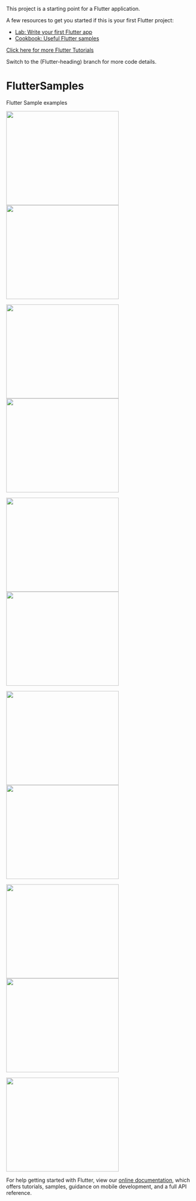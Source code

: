 This project is a starting point for a Flutter application.

A few resources to get you started if this is your first Flutter project:

- [Lab: Write your first Flutter app](https://flutter.io/docs/get-started/codelab)
- [Cookbook: Useful Flutter samples](https://flutter.io/docs/cookbook)

<a href="https://www.youtube.com/playlist?list=PL6BTtm1PxwOUpt1muzFD3ErxWdCzLkYbI" > Click here for more Flutter Tutorials </a>

Switch to the (Flutter-heading) branch for more code details.

# FlutterSamples
Flutter Sample examples

<img src="https://user-images.githubusercontent.com/3199282/49844712-b4c5aa00-fd89-11e8-8e4e-f6b374c8580d.png" width="300px" height="250px"/><img src="https://user-images.githubusercontent.com/3199282/49918397-a1d5d700-fe68-11e8-8b6a-4aea54ab2566.png" width="300px" height="250px"/>

<img src="https://user-images.githubusercontent.com/3199282/49918398-a1d5d700-fe68-11e8-9f08-ec84ceffa886.png" width="300px" height="250px"/><img src="https://user-images.githubusercontent.com/3199282/49918607-6687d800-fe69-11e8-9981-067d300e0450.png" width="300px" height="250px"/>

<img src="https://user-images.githubusercontent.com/3199282/49918608-67206e80-fe69-11e8-8e33-7d10c3465df5.png" width="300px" height="250px"/><img src="https://user-images.githubusercontent.com/3199282/49918609-67206e80-fe69-11e8-9820-3ade4b282073.png" width="300px" height="250px"/>

<img src="https://user-images.githubusercontent.com/3199282/49979563-30079700-ff15-11e8-8e68-de57397009b8.png" width="300px" height="250px"/><img src="https://user-images.githubusercontent.com/3199282/50038849-c5298f00-ffec-11e8-8e88-22c9099053b4.png" width="300px" height="250px"/>

<img src="https://user-images.githubusercontent.com/3199282/50038850-c5c22580-ffec-11e8-9576-e28985d9bf6a.png" width="300px" height="250px"/><img src="https://user-images.githubusercontent.com/3199282/50134634-7c750e80-0256-11e9-90b7-db7227a2ddc5.png" width="300px" height="250px"/>

<img src="https://user-images.githubusercontent.com/3199282/50245390-efd26980-0397-11e9-8259-881d601ea7ae.png" width="300px" height="250px"/>


For help getting started with Flutter, view our 
[online documentation](https://flutter.io/docs), which offers tutorials, 
samples, guidance on mobile development, and a full API reference.

